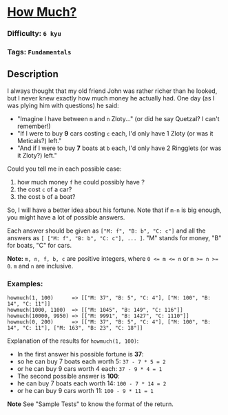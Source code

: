 # [How Much?](https://www.codewars.com/kata/55b4d87a3766d9873a0000d4)

### Difficulty: `6 kyu`

### Tags: `Fundamentals`

## Description

I always thought that my old friend John was rather richer than he looked, but I never knew exactly how much money he actually had. One day (as I was plying him with questions) he said:

- "Imagine I have between `m` and `n` Zloty..." (or did he say Quetzal? I can't remember!)
- "If I were to buy **9** cars costing `c` each, I'd only have 1 Zloty (or was it Meticals?) left."
- "And if I were to buy **7** boats at `b` each, I'd only have 2 Ringglets (or was it Zloty?) left."

Could you tell me in each possible case:

1. how much money `f` he could possibly have ?
2. the cost `c` of a car?
3. the cost `b` of a boat?

So, I will have a better idea about his fortune. Note that if `m-n` is big enough, you might have a lot of possible answers.

Each answer should be given as `["M: f", "B: b", "C: c"]` and all the answers as `[ ["M: f", "B: b", "C: c"], ... ]`. "M" stands for money, "B" for boats, "C" for cars.

**Note:** `m, n, f, b, c` are positive integers, where `0 <= m <= n` or `m >= n >= 0`. `m` and `n` are inclusive.

### Examples:

```
howmuch(1, 100)      => [["M: 37", "B: 5", "C: 4"], ["M: 100", "B: 14", "C: 11"]]
howmuch(1000, 1100)  => [["M: 1045", "B: 149", "C: 116"]]
howmuch(10000, 9950) => [["M: 9991", "B: 1427", "C: 1110"]]
howmuch(0, 200)      => [["M: 37", "B: 5", "C: 4"], ["M: 100", "B: 14", "C: 11"], ["M: 163", "B: 23", "C: 18"]]
```

Explanation of the results for `howmuch(1, 100)`:

- In the first answer his possible fortune is **37**:
- so he can buy 7 boats each worth 5: `37 - 7 * 5 = 2`
- or he can buy 9 cars worth 4 each: `37 - 9 * 4 = 1`
- The second possible answer is **100**:
- he can buy 7 boats each worth 14: `100 - 7 * 14 = 2`
- or he can buy 9 cars worth 11: `100 - 9 * 11 = 1`

**Note**
See "Sample Tests" to know the format of the return.